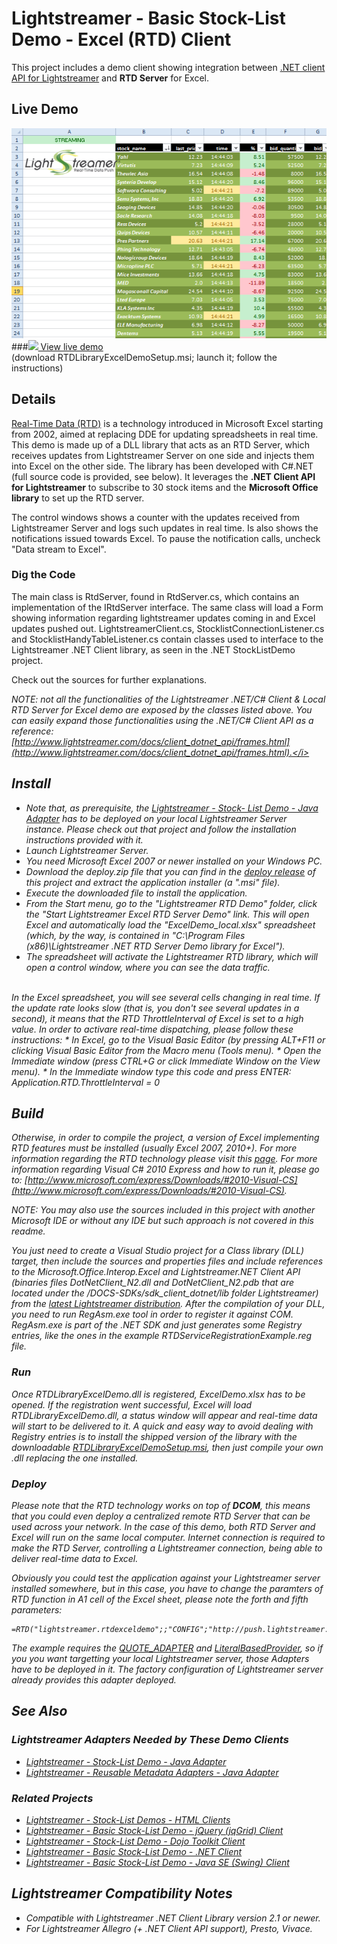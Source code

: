 # Lightstreamer - Basic Stock-List Demo - Excel (RTD) Client
<!-- START DESCRIPTION lightstreamer-example-stocklist-client-rtd -->

This project includes a demo client showing integration between [.NET client API for Lightstreamer](http://www.lightstreamer.com/docs/client_dotnet_api/frames.html) and <b>RTD Server</b> for Excel.
## Live Demo

[![screenshot](screen_rtd_new_large.png)](http://demos.lightstreamer.com/DotNet_RTDDemo/RTDLibraryExcelDemoSetup.msi)<br>
###[![](http://demos.lightstreamer.com/site/img/play.png) View live demo](http://demos.lightstreamer.com/DotNet_RTDDemo/RTDLibraryExcelDemoSetup.msi)<br>
(download RTDLibraryExcelDemoSetup.msi; launch it; follow the instructions)

## Details

[Real-Time Data (RTD)](http://en.wikipedia.org/wiki/Microsoft_Excel#Using_external_data) is a technology introduced in Microsoft Excel starting from 2002, aimed at replacing DDE for updating spreadsheets in real time.<br>
This demo is made up of a DLL library that acts as an RTD Server, which receives updates from Lightstreamer Server on one side and injects them into Excel on the other side. The library has been developed with C#.NET (full source code is provided, see below). It leverages the <b>.NET Client API for Lightstreamer</b> to subscribe to 30 stock items and the <b>Microsoft Office library</b> to set up the RTD server.

The control windows shows a counter with the updates received from Lightstreamer Server and logs such updates in real time. Is also shows the notifications issued towards Excel. To pause the notification calls, uncheck "Data stream to Excel".

### Dig the Code

The main class is RtdServer, found in RtdServer.cs, which contains an implementation of the IRtdServer interface. The same class will load a Form showing information regarding lightstreamer updates coming in and Excel updates pushed out.
LightstreamerClient.cs, StocklistConnectionListener.cs and StocklistHandyTableListener.cs contain classes used to interface to the Lightstreamer .NET Client library, as seen in the .NET StockListDemo project.
  
Check out the sources for further explanations.

<i>NOTE: not all the functionalities of the Lightstreamer .NET/C# Client & Local RTD Server for Excel demo are exposed by the classes listed above. You can easily expand those functionalities using the .NET/C# Client API as a reference: [http://www.lightstreamer.com/docs/client_dotnet_api/frames.html](http://www.lightstreamer.com/docs/client_dotnet_api/frames.html).</i>

<!-- END DESCRIPTION lightstreamer-example-stocklist-client-rtd -->

## Install

* Note that, as prerequisite, the [Lightstreamer - Stock- List Demo - Java Adapter](https://github.com/Weswit/Lightstreamer-example-Stocklist-adapter-java) has to be deployed on your local Lightstreamer Server instance. Please check out that project and follow the installation instructions provided with it.
* Launch Lightstreamer Server.
* You need Microsoft Excel 2007 or newer installed on your Windows PC.
* Download the deploy.zip file that you can find in the [deploy release](https://github.com/Weswit/Lightstreamer-example-StockList-client-rtd/releases) of this project and extract the application installer (a ".msi" file).
* Execute the downloaded file to install the application.
* From the Start menu, go to the "Lightstreamer RTD Demo" folder, click the "Start Lightstreamer Excel RTD Server Demo" link. This will open Excel and automatically load the "ExcelDemo_local.xlsx" spreadsheet (which, by the way, is contained in "C:\Program Files (x86)\Lightstreamer .NET RTD Server Demo library for Excel\").
* The spreadsheet will activate the Lightstreamer RTD library, which will open a control window, where you can see the data traffic.
<br>
In the Excel spreadsheet, you will see several cells changing in real time. If the update rate looks slow (that is, you don't see several updates in a second), it means that the RTD ThrottleInterval of Excel is set to a high value. In order to activare real-time dispatching, please follow these instructions:
* In Excel, go to the Visual Basic Editor (by pressing ALT+F11 or clicking Visual Basic Editor from the Macro menu (Tools menu).
* Open the Immediate window (press CTRL+G or click Immediate Window on the View menu).
* In the Immediate window type this code and press ENTER: Application.RTD.ThrottleInterval = 0

## Build

Otherwise, in order to compile the project, a version of Excel implementing RTD features must be installed (usually Excel 2007, 2010+). For more information regarding the RTD technology please visit this [page](http://social.msdn.microsoft.com/Search/en-us?query=RTD).
For more information regarding Visual C# 2010 Express and how to run it, please go to: [http://www.microsoft.com/express/Downloads/#2010-Visual-CS](http://www.microsoft.com/express/Downloads/#2010-Visual-CS).
  
<i>NOTE: You may also use the sources included in this project with another Microsoft IDE or without any IDE but such approach is not covered in this readme.</i>

You just need to create a Visual Studio project for a Class library (DLL) target, then include the sources and properties files and include references to the Microsoft.Office.Interop.Excel and Lightstreamer.NET Client API (binaries files DotNetClient_N2.dll and DotNetClient_N2.pdb that are located under the /DOCS-SDKs/sdk_client_dotnet/lib folder Lightstreamer) from the [latest Lightstreamer distribution](http://www.lightstreamer.com/download). After the compilation of your DLL, you need to run RegAsm.exe tool in order to register it against COM. RegAsm.exe is part of the .NET SDK and just generates some Registry entries, like the ones in the example RTDServiceRegistrationExample.reg file.

### Run
Once RTDLibraryExcelDemo.dll is registered, ExcelDemo.xlsx has to be opened.
If the registration went successful, Excel will load RTDLibraryExcelDemo.dll, a status window will appear and real-time data will start to be delivered to it. A quick and easy way to avoid dealing with Registry entries is to install the shipped version of the library with the downloadable [RTDLibraryExcelDemoSetup.msi](http://demos.lightstreamer.com/DotNet_RTDDemo/RTDLibraryExcelDemoSetup.msi), then just
compile your own .dll replacing the one installed.

### Deploy
  
Please note that the RTD technology works on top of <b>DCOM</b>, this means that you could even deploy a centralized remote RTD Server that can be used across your network. In the case of this demo, both RTD Server and Excel will run on the same local computer.
Internet connection is required to make the RTD Server, controlling a Lightstreamer connection, being able to deliver real-time data to Excel.<br>

Obviously you could test the application against your Lightstreamer server installed somewhere, but in this case, you have to change the paramters of RTD function in A1 cell of the Excel sheet, please note the forth and fifth parameters:

```
=RTD("lightstreamer.rtdexceldemo";;"CONFIG";"http://push.lightstreamer.com";"80";"DEMO";"QUOTE_ADAPTER")
```

The example requires the [QUOTE_ADAPTER](https://github.com/Weswit/Lightstreamer-example-Stocklist-adapter-java) and [LiteralBasedProvider](https://github.com/Weswit/Lightstreamer-example-ReusableMetadata-adapter-java), so if you you want targetting your local Lightstreamer server, those Adapters have to be deployed in it.
The factory configuration of Lightstreamer server already provides this adapter deployed.<br>

## See Also

### Lightstreamer Adapters Needed by These Demo Clients
<!-- START RELATED_ENTRIES -->

* [Lightstreamer - Stock-List Demo - Java Adapter](https://github.com/Weswit/Lightstreamer-example-Stocklist-adapter-java)
* [Lightstreamer - Reusable Metadata Adapters - Java Adapter](https://github.com/Weswit/Lightstreamer-example-ReusableMetadata-adapter-java)

<!-- END RELATED_ENTRIES -->

### Related Projects

* [Lightstreamer - Stock-List Demos - HTML Clients](https://github.com/Weswit/Lightstreamer-example-Stocklist-client-javascript)
* [Lightstreamer - Basic Stock-List Demo - jQuery (jqGrid) Client](https://github.com/Weswit/Lightstreamer-example-StockList-client-jquery)
* [Lightstreamer - Stock-List Demo - Dojo Toolkit Client](https://github.com/Weswit/Lightstreamer-example-StockList-client-dojo)
* [Lightstreamer - Basic Stock-List Demo - .NET Client](https://github.com/Weswit/Lightstreamer-example-StockList-client-dotnet)
* [Lightstreamer - Basic Stock-List Demo - Java SE (Swing) Client](https://github.com/Weswit/Lightstreamer-example-StockList-client-java)

## Lightstreamer Compatibility Notes #

* Compatible with Lightstreamer .NET Client Library version 2.1 or newer.
* For Lightstreamer Allegro (+ .NET Client API support), Presto, Vivace.
